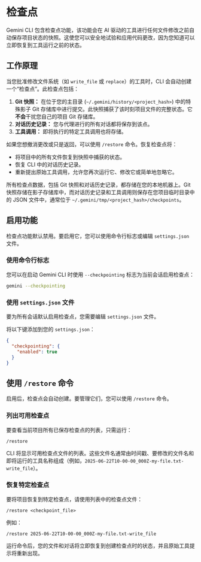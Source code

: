 # 检查点

Gemini CLI 包含检查点功能，该功能会在 AI 驱动的工具进行任何文件修改之前自动保存项目状态的快照。这使您可以安全地试验和应用代码更改，因为您知道可以立即恢复到工具运行之前的状态。

## 工作原理

当您批准修改文件系统（如 `write_file` 或 `replace`）的工具时，CLI 会自动创建一个“检查点”。此检查点包括：

1.  **Git 快照：** 在位于您的主目录 (`~/.gemini/history/<project_hash>`) 中的特殊影子 Git 存储库中进行提交。此快照捕获了该时刻项目文件的完整状态。它**不会**干扰您自己的项目 Git 存储库。
2.  **对话历史记录：** 您与代理进行的所有对话都将保存到该点。
3.  **工具调用：** 即将执行的特定工具调用也将存储。

如果您想撤消更改或只是返回，可以使用 `/restore` 命令。恢复检查点将：

- 将项目中的所有文件恢复到快照中捕获的状态。
- 恢复 CLI 中的对话历史记录。
- 重新提出原始工具调用，允许您再次运行它、修改它或简单地忽略它。

所有检查点数据，包括 Git 快照和对话历史记录，都存储在您的本地机器上。Git 快照存储在影子存储库中，而对话历史记录和工具调用则保存在您项目临时目录中的 JSON 文件中，通常位于 `~/.gemini/tmp/<project_hash>/checkpoints`。

## 启用功能

检查点功能默认禁用。要启用它，您可以使用命令行标志或编辑 `settings.json` 文件。

### 使用命令行标志

您可以在启动 Gemini CLI 时使用 `--checkpointing` 标志为当前会话启用检查点：

```bash
gemini --checkpointing
```

### 使用 `settings.json` 文件

要为所有会话默认启用检查点，您需要编辑 `settings.json` 文件。

将以下键添加到您的 `settings.json`：

```json
{
  "checkpointing": {
    "enabled": true
  }
}
```

## 使用 `/restore` 命令

启用后，检查点会自动创建。要管理它们，您可以使用 `/restore` 命令。

### 列出可用检查点

要查看当前项目所有已保存检查点的列表，只需运行：

```
/restore
```

CLI 将显示可用检查点文件的列表。这些文件名通常由时间戳、要修改的文件名和即将运行的工具名称组成（例如，`2025-06-22T10-00-00_000Z-my-file.txt-write_file`）。

### 恢复特定检查点

要将项目恢复到特定检查点，请使用列表中的检查点文件：

```
/restore <checkpoint_file>
```

例如：

```
/restore 2025-06-22T10-00-00_000Z-my-file.txt-write_file
```

运行命令后，您的文件和对话将立即恢复到创建检查点时的状态，并且原始工具提示将重新出现。